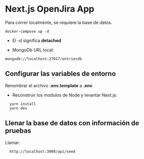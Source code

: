 # Next.js OpenJira App

Para correr localmente, se requiere la base de datos.

```
docker-compose up -d
```

- El -d significa **detached**

- MongoDb URL local:

```
mongodb://localhost:27017/entriesdb
```

## Configurar las variables de entorno

Renombrar el archivo **.env.template** a **.env**

* Reconstruir los modulos de Node y levantar Next.js:

```
  yarn install
  yarn dev
```

## Llenar la base de datos con información de pruebas

Llamar:

```
  http://localhost:3000/api/seed
```
